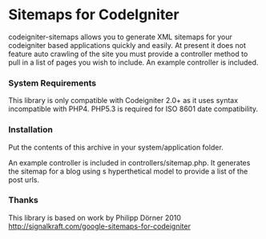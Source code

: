 # Sitemaps for CodeIgniter

codeigniter-sitemaps allows you to generate XML sitemaps for your codeigniter based applications quickly and easily. At present it does not feature auto crawling of the site you must provide a controller method to pull in a list of pages you wish to include. An example controller is included.

### System Requirements
This library is only compatible with Codeigniter 2.0+ as it uses syntax incompatible with PHP4. PHP5.3 is required for ISO 8601 date compatibility.

### Installation
Put the contents of this archive in your system/application folder.

An example controller is included in controllers/sitemap.php. It generates the sitemap for a blog using s hyperthetical model to provide a list of the post urls.

### Thanks
This library is based on work by Philipp Dörner 2010
http://signalkraft.com/google-sitemaps-for-codeigniter

